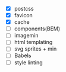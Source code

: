 - [x] postcss
- [x] favicon
- [x] cache
- [ ] components(BEM)
- [ ] imagemin
- [ ] html templating 
- [ ] svg sprites + min 
- [ ] Babelь
- [ ] style linting 